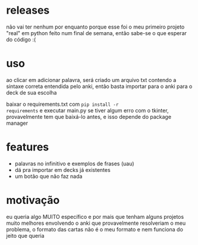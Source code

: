 
# releases
não vai ter nenhum por enquanto porque esse foi o meu primeiro projeto "real" em python feito num final de semana, então sabe-se o que esperar do código :(

# uso
ao clicar em adicionar palavra, será criado um arquivo txt contendo a sintaxe correta entendida pelo anki, então basta importar para o anki para o deck de sua escolha

baixar o requirements.txt com <code>pip install -r requirements</code> e executar main.py
se tiver algum erro com o tkinter, provavelmente tem que baixá-lo antes, e isso depende do package manager

# features
* palavras no infinitivo e exemplos de frases (uau)
* dá pra importar em decks já existentes
* um botão que não faz nada

# motivação
eu queria algo MUITO específico e por mais que tenham alguns projetos muito melhores envolvendo o anki que provavelmente resolveriam o meu problema, o formato das cartas não é o meu formato e nem funciona do jeito que queria


